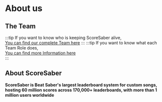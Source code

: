 # About us


## The Team

:::tip If you want to know who is keeping ScoreSaber alive,  
[You can find our complete Team here](https://scoresaber.com/team)
:::
:::tip If you want to know what each Team Role does,  
[You can find more Information here](./ranking/scoresaber-team-information.md)  
:::
## About ScoreSaber

**ScoreSaber is Beat Saber's largest leaderboard system for custom songs, hosting 60 million scores across 170,000+ leaderboards, with more than 1 million users worldwide**  
